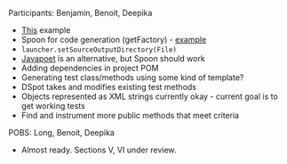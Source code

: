 Participants: Benjamin, Benoit, Deepika

- [This](https://github.com/Deee92/journal/blob/master/notes/pdfbox-isFullMatch.md) example
- Spoon for code generation (getFactory) - [example](https://github.com/STAMP-project/dspot/blob/master/dspot/src/main/java/eu/stamp_project/dspot/amplifier/amplifiers/BooleanLiteralAmplifier.java)
- `launcher.setSourceOutputDirectory(File)`
- [Javapoet](https://github.com/square/javapoet) is an alternative, but Spoon should work
- Adding dependencies in project POM
- Generating test class/methods using some kind of template?
- DSpot takes and modifies existing test methods
- Objects represented as XML strings currently okay - current goal is to get working tests
- Find and instrument more public methods that meet criteria

POBS: Long, Benoit, Deepika
- Almost ready. Sections V, VI under review.

